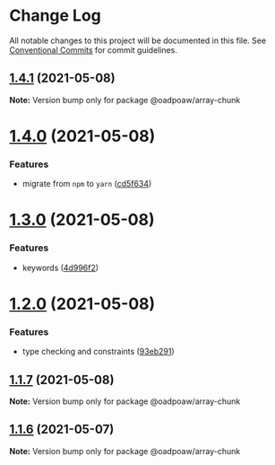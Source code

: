 # Change Log

All notable changes to this project will be documented in this file.
See [Conventional Commits](https://conventionalcommits.org) for commit guidelines.

## [1.4.1](https://github.com/oadpoaw/packages/compare/@oadpoaw/array-chunk@1.4.0...@oadpoaw/array-chunk@1.4.1) (2021-05-08)

**Note:** Version bump only for package @oadpoaw/array-chunk





# [1.4.0](https://github.com/oadpoaw/packages/compare/@oadpoaw/array-chunk@1.3.0...@oadpoaw/array-chunk@1.4.0) (2021-05-08)


### Features

* migrate from `npm` to `yarn` ([cd5f634](https://github.com/oadpoaw/packages/commit/cd5f6344bda42c4f1b8fb6f8f877400a426e32d3))





# [1.3.0](https://github.com/oadpoaw/packages/compare/@oadpoaw/array-chunk@1.2.0...@oadpoaw/array-chunk@1.3.0) (2021-05-08)


### Features

* keywords ([4d996f2](https://github.com/oadpoaw/packages/commit/4d996f241ad3d92b9ef4dfe2ef31e465980a31ad))





# [1.2.0](https://github.com/oadpoaw/packages/compare/@oadpoaw/array-chunk@1.1.7...@oadpoaw/array-chunk@1.2.0) (2021-05-08)


### Features

* type checking and constraints ([93eb291](https://github.com/oadpoaw/packages/commit/93eb29188d627b36e1bcf152ebbbb4e8886604f2))





## [1.1.7](https://github.com/oadpoaw/packages/compare/@oadpoaw/array-chunk@1.1.6...@oadpoaw/array-chunk@1.1.7) (2021-05-08)

**Note:** Version bump only for package @oadpoaw/array-chunk





## [1.1.6](https://github.com/oadpoaw/packages/compare/@oadpoaw/array-chunk@1.1.5...@oadpoaw/array-chunk@1.1.6) (2021-05-07)

**Note:** Version bump only for package @oadpoaw/array-chunk

